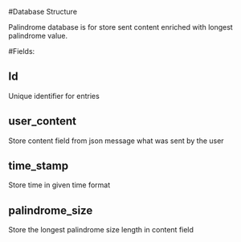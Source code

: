 #Database Structure

Palindrome database is for store sent content enriched with longest palindrome value.

#Fields:

## Id
Unique identifier for entries

## user_content
Store content field from json message what was sent by the user

## time_stamp
Store time in given time format

## palindrome_size
Store the longest palindrome size length in content field

